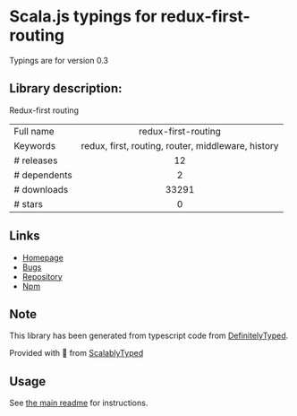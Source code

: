 
# Scala.js typings for redux-first-routing

Typings are for version 0.3

## Library description:
Redux-first routing

|                    |                 |
| ------------------ | :-------------: |
| Full name          | redux-first-routing |
| Keywords           | redux, first, routing, router, middleware, history |
| # releases         | 12 |
| # dependents       | 2 |
| # downloads        | 33291 |
| # stars            | 0 |

## Links
- [Homepage](https://github.com/mksarge/redux-first-routing)
- [Bugs](https://github.com/mksarge/redux-first-routing/issues)
- [Repository](https://github.com/mksarge/redux-first-routing)
- [Npm](https://www.npmjs.com/package/redux-first-routing)
    


## Note
This library has been generated from typescript code from [DefinitelyTyped](https://definitelytyped.org).

Provided with :purple_heart: from [ScalablyTyped](https://github.com/oyvindberg/ScalablyTyped)

## Usage
See [the main readme](../../readme.md) for instructions.


